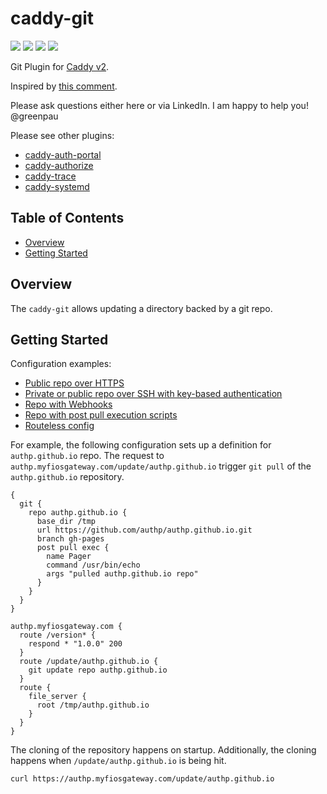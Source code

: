 # caddy-git

<a href="https://github.com/greenpau/caddy-git/actions/" target="_blank"><img src="https://github.com/greenpau/caddy-git/workflows/build/badge.svg?branch=main"></a>
<a href="https://pkg.go.dev/github.com/greenpau/caddy-git" target="_blank"><img src="https://img.shields.io/badge/godoc-reference-blue.svg"></a>
<a href="https://caddy.community" target="_blank"><img src="https://img.shields.io/badge/community-forum-ff69b4.svg"></a>
<a href="https://caddyserver.com/docs/modules/git" target="_blank"><img src="https://img.shields.io/badge/caddydocs-git-green.svg"></a>

Git Plugin for [Caddy v2](https://github.com/caddyserver/caddy).

Inspired by [this comment](https://github.com/vrongmeal/caddygit/pull/5#issuecomment-1010440830).

Please ask questions either here or via LinkedIn. I am happy to help you! @greenpau

Please see other plugins:
* [caddy-auth-portal](https://github.com/greenpau/caddy-auth-portal)
* [caddy-authorize](https://github.com/greenpau/caddy-authorize)
* [caddy-trace](https://github.com/greenpau/caddy-trace)
* [caddy-systemd](https://github.com/greenpau/caddy-systemd)


<!-- begin-markdown-toc -->
## Table of Contents

* [Overview](#overview)
* [Getting Started](#getting-started)

<!-- end-markdown-toc -->

## Overview

The `caddy-git` allows updating a directory backed by a git repo.

## Getting Started

Configuration examples:
* [Public repo over HTTPS](./assets/config/Caddyfile)
* [Private or public repo over SSH with key-based authentication](./assets/config/ssh/Caddyfile)
* [Repo with Webhooks](./assets/config/webhook/Caddyfile)
* [Repo with post pull execution scripts](./assets/config/post_cmd_exec/Caddyfile)
* [Routeless config](./assets/config/routeless/Caddyfile)

For example, the following configuration sets up a definition for `authp.github.io`
repo. The request to `authp.myfiosgateway.com/update/authp.github.io` trigger
`git pull` of the `authp.github.io` repository.

```
{
  git {
    repo authp.github.io {
      base_dir /tmp
      url https://github.com/authp/authp.github.io.git
      branch gh-pages
      post pull exec {
        name Pager
        command /usr/bin/echo
        args "pulled authp.github.io repo"
      }
    }
  }
}

authp.myfiosgateway.com {
  route /version* {
    respond * "1.0.0" 200
  }
  route /update/authp.github.io {
    git update repo authp.github.io
  }
  route {
    file_server {
      root /tmp/authp.github.io
    }
  }
}
```

The cloning of the repository happens on startup. Additionally, the cloning
happens when `/update/authp.github.io` is being hit.

```
curl https://authp.myfiosgateway.com/update/authp.github.io
```
